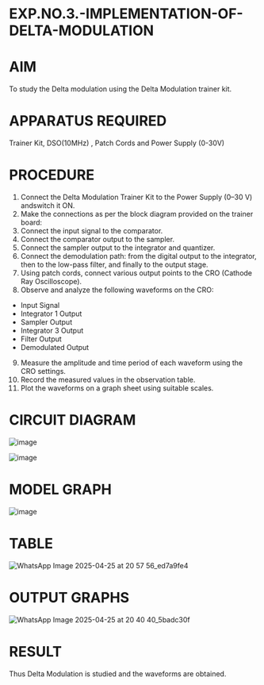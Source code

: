 
# EXP.NO.3.-IMPLEMENTATION-OF-DELTA-MODULATION

# AIM
 To study the Delta modulation using the Delta Modulation trainer kit.

# APPARATUS REQUIRED
 Trainer Kit, DSO(10MHz) , Patch Cords and Power Supply (0-30V)

# PROCEDURE
 1. Connect the Delta Modulation Trainer Kit to the Power Supply (0–30 V) andswitch it ON.
 2. Make the connections as per the block diagram provided on the trainer board:
 3. Connect the input signal to the comparator.
 4. Connect the comparator output to the sampler.
 5. Connect the sampler output to the integrator and quantizer.
 6. Connect the demodulation path: from the digital output to the integrator, then to the low-pass filter, and finally to the output stage.
 7. Using patch cords, connect various output points to the CRO (Cathode Ray Oscilloscope).
 8. Observe and analyze the following waveforms on the CRO:
 - Input Signal
 - Integrator 1 Output
 - Sampler Output
 - Integrator 3 Output
 - Filter Output
 - Demodulated Output  
 9. Measure the amplitude and time period of each waveform using the CRO settings.
 10. Record the measured values in the observation table.
 11. Plot the waveforms on a graph sheet using suitable scales.
   
# CIRCUIT DIAGRAM

![image](https://github.com/user-attachments/assets/7edbc8b5-dcbd-4b53-9009-46e27a270ecd)

![image](https://github.com/user-attachments/assets/922d396d-812f-4003-b112-1126ef9bd165)

# MODEL GRAPH

![image](https://github.com/user-attachments/assets/b6a08ee7-d08d-4505-9d82-4402249215cf)

# TABLE


![WhatsApp Image 2025-04-25 at 20 57 56_ed7a9fe4](https://github.com/user-attachments/assets/92fa0a40-3c23-45fa-9a7a-777349f372a9)


# OUTPUT GRAPHS

![WhatsApp Image 2025-04-25 at 20 40 40_5badc30f](https://github.com/user-attachments/assets/7a91b651-ae34-41c5-a9dd-a5c0496e741a)

# RESULT
 Thus Delta Modulation is studied and the waveforms are obtained.
